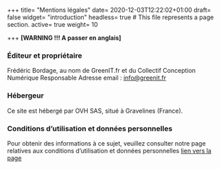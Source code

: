 +++
title= "Mentions légales"
date= 2020-12-03T12:22:02+01:00
draft= false
widget= "introduction"
headless= true  # This file represents a page section.
active= true
weight= 10

+++
**[WARNING !!! A passer en anglais]**
### Éditeur et propriétaire
Frédéric Bordage, au nom de GreenIT.fr et du Collectif Conception Numérique Responsable
Adresse email : info@greenit.fr

### Hébergeur

Ce site est hébergé par OVH SAS, situé à Gravelines (France).

### Conditions d’utilisation et données personnelles

Pour obtenir des informations à ce sujet, veuillez consulter notre page relatives aux conditions d’utilisation et données personnelles [lien vers la page](/fr/)

